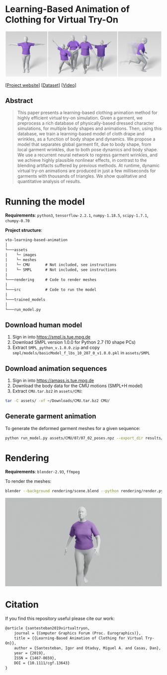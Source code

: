 # Learning-Based Animation of Clothing for Virtual Try-On

![Teaser](assets/images/teaser.jpg "Teaser image")

[[Project website](https://dancasas.github.io/projects/LearningBasedVirtualTryOn/)] [[Dataset](https://github.com/isantesteban/vto-dataset)] [[Video](https://youtu.be/o2KJoAhEGg8)]

## Abstract

>This paper presents a learning-based clothing animation method for highly efficient virtual try-on simulation. Given a garment, we preprocess a rich database of physically-based dressed character simulations, for multiple body shapes and animations. Then, using this database, we train a learning-based model of cloth drape and wrinkles, as a function of body shape and dynamics. We propose a model that separates global garment fit, due to body shape, from local garment wrinkles, due to both pose dynamics and body shape. We use a recurrent neural network to regress garment wrinkles, and we achieve highly plausible nonlinear effects, in contrast to the blending artifacts suffered by previous methods. At runtime, dynamic virtual try-on animations are produced in just a few milliseconds for garments with thousands of triangles. We show qualitative and quantitative analysis of results.

# Running the model

**Requirements**: ```python3```, ```tensorflow-2.2.1```, ```numpy-1.18.5```, ```scipy-1.7.1```, ```chumpy-0.70```

**Project structure**:
```
vto-learning-based-animation
│
└───assets 
|    └─ images    
|    └─ meshes    
|    └─ CMU       # Not included, see instructions
|    └─ SMPL      # Not included, see instructions
| 
└───rendering     # Code to render meshes 
|
└───src           # Code to run the model
| 
└───trained_models      
│
└───run_model.py
```

## Download human model

1. Sign in into https://smpl.is.tue.mpg.de
2. Download SMPL version 1.0.0 for Python 2.7 (10 shape PCs)
3. Extract ```SMPL_python_v.1.0.0.zip``` and copy ```smpl/models/basicModel_f_lbs_10_207_0_v1.0.0.pkl``` in ```assets/SMPL```

## Download animation sequences

1. Sign in into https://amass.is.tue.mpg.de
2. Download the body data for the CMU motions (SMPL+H model)
3. Extract ```CMU.tar.bz2``` in ```assets/CMU```:  
```sh
tar -C assets/ -xf ~/Downloads/CMU.tar.bz2 CMU/ 
```

## Generate garment animation

To generate the deformed garment meshes for a given sequence:

```sh
python run_model.py assets/CMU/07/07_02_poses.npz --export_dir results/07_02
```


# Rendering
**Requirements**: ```blender-2.93```, ```ffmpeg```

To render the meshes:

```sh
blender --background rendering/scene.blend --python rendering/render.py --path results/07_02
```

![Render](assets/images/render.gif "Video rendered by Blender")

# Citation

If you find this repository useful please cite our work:

```
@article {santesteban2019virtualtryon,
    journal = {Computer Graphics Forum (Proc. Eurographics)},
    title = {{Learning-Based Animation of Clothing for Virtual Try-On}},
    author = {Santesteban, Igor and Otaduy, Miguel A. and Casas, Dan},
    year = {2019},
    ISSN = {1467-8659},
    DOI = {10.1111/cgf.13643}
}
```

